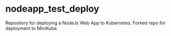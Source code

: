 # nodeapp_test_deploy
Repository for deploying a NodeJs Web App to Kubernetes.
Forked repo for deployment to MiniKube.
